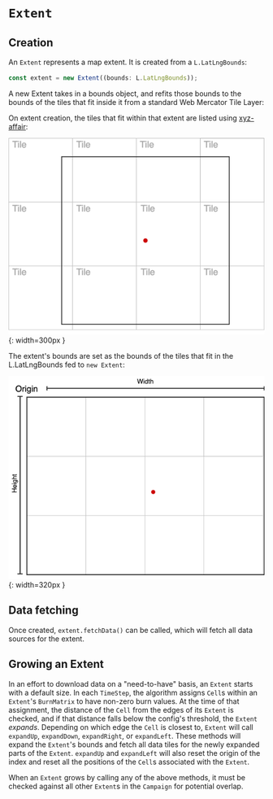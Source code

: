 # `Extent`

## Creation

An `Extent` represents a map extent. It is created from a `L.LatLngBounds`:

```typescript
const extent = new Extent((bounds: L.LatLngBounds));
```

A new Extent takes in a bounds object, and refits those bounds to the bounds of the tiles that fit inside it from a standard Web Mercator Tile Layer:

On extent creation, the tiles that fit within that extent are listed using [xyz-affair](https://github.com/veltman/xyz-affair):

![Screenshot](fs-extent-with-tiles.png){: width=300px }

The extent's bounds are set as the bounds of the tiles that fit in the L.LatLngBounds fed to `new Extent`:

![Screenshot](fs-extent-refit.png){: width=320px }

## Data fetching

Once created, `extent.fetchData()` can be called, which will fetch all data sources for the extent.

## Growing an Extent

In an effort to download data on a "need-to-have" basis, an `Extent` starts with a default size. In each `TimeStep`, the algorithm assigns `Cell`s within an `Extent`'s `BurnMatrix` to have non-zero burn values. At the time of that assignment, the distance of the `Cell` from the edges of its `Extent` is checked, and if that distance falls below the config's threshold, the `Extent` _expands_. Depending on which edge the `Cell` is closest to, `Extent` will call `expandUp`, `expandDown`, `expandRight`, or `expandLeft`. These methods will expand the `Extent`'s bounds and fetch all data tiles for the newly expanded parts of the `Extent`. `expandUp` and `expandLeft` will also reset the origin of the index and reset all the positions of the `Cell`s associated with the `Extent`.

When an `Extent` grows by calling any of the above methods, it must be checked against all other `Extent`s in the `Campaign` for potential overlap.
